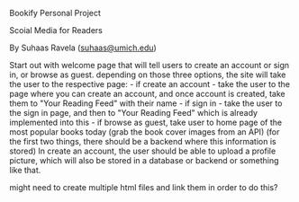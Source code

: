 Bookify Personal Project

Scoial Media for Readers

By Suhaas Ravela (<suhaas@umich.edu>)

Start out with welcome page that will tell users to create an account or sign in, or browse as guest. 
    depending on those three options, the site will take the user to the respective page:
    - if create an account - take the user to the page where you can create an account, and once account is created, take them to "Your Reading Feed" with their name
    - if sign in - take the user to the sign in page, and then to "Your Reading Feed" which is already implemented into this
    - if browse as guest, take user to home page of the most popular books today (grab the book cover images from an API)
    (for the first two things, there should be a backend where this information is stored)
In create an account, the user should be able to upload a profile picture, which will also be stored in a database or backend or something like that. 


might need to create multiple html files and link them in order to do this?

